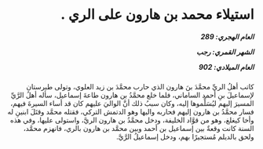 <h1 dir="rtl">استيلاء محمد بن هارون على الري .</h1>

<h5 dir="rtl">العام الهجري:  289

الشهر القمري: رجب

العام الميلادي: 902</h5>

<p dir="rtl">كاتب أهلُ الريِّ محمَّدَ بنَ هارون الذي حارب محمَّدَ بن زيد العلوي، وتولى طبرستان لإسماعيلَ بنِ أحمد الساماني، فلما خلع محمَّدُ بن هارون طاعةَ إسماعيل، سأله أهلُ الرَّيِّ المسيرَ إليهم ليُسَلِّموها إليه، وكان سببُ ذلك أنَّ الواليَ عليهم كان قد أساء السيرةَ فيهم، فسار محمَّدُ بن هارون إليهم فحاربه واليها وهو الدتمش التركي، فقتله محمَّد وقتَلَ ابنينِ له وأخا كيغلغ، وهو من قوَّاد الخليفة، ودخل محمَّدُ بن هارون الريَّ، واستولى عليها، وفي هذه السنة كانت وقعةٌ بين إسماعيل بن أحمد وبين محمَّد بن هارون بالري، فانهزم محمَّد، ولحق بالديلم مُستجيرًا بهم، ودخل إسماعيلُ الرَّيَّ.</p></br>
